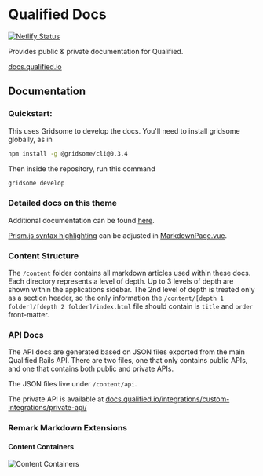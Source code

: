 # Qualified Docs

[![Netlify Status](https://api.netlify.com/api/v1/badges/27a6c94b-2bc0-4376-9a39-48ad05b5085f/deploy-status)](https://app.netlify.com/sites/fervent-mayer-2fb2ca/deploys)

Provides public & private documentation for Qualified.

[docs.qualified.io](https://docs.qualified.io)

## Documentation

### Quickstart:

This uses Gridsome to develop the docs. You'll need to install gridsome globally, as in

```bash
npm install -g @gridsome/cli@0.3.4
```

Then inside the repository, run this command

```bash
gridsome develop
```

### Detailed docs on this theme

Additional documentation can be found [here](https://docc-theme.netlify.com/).

[Prism.js syntax highlighting](https://www.npmjs.com/package/prism-themes) can be adjusted in [MarkdownPage.vue](/src/templates/MarkdownPage.vue).


### Content Structure

The `/content` folder contains all markdown articles used within these docs. Each directory represents a level of depth. Up to 3 levels of depth are shown within the applications sidebar. The 2nd level of depth is treated only as a section header, so the only information the `/content/[depth 1 folder]/[depth 2 folder]/index.html` file should contain is `title` and `order` front-matter. 

### API Docs

The API docs are generated based on JSON files exported from the main Qualified Rails API. There are two files, one that only contains public APIs, and one that contains both public and private APIs.

The JSON files live under `/content/api`.

The private API is available at [docs.qualified.io/integrations/custom-integrations/private-api/](https://docs.qualified.io/integrations/custom-integrations/private-api/)

### Remark Markdown Extensions

#### Content Containers
![Content Containers](https://p191.p3.n0.cdn.getcloudapp.com/items/9ZuB6pXv/Image%202020-11-04%20at%2012.45.31%20PM.png?source=viewer&v=19cacb18db0da80c607a80a983100112)

